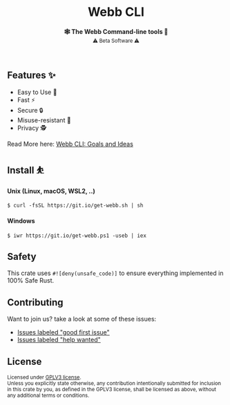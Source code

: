 <h1 align="center">Webb CLI</h1>

<p align="center">
    <strong>🕸️  The Webb Command-line tools  🧰</strong>
    <br />
    <sub> ⚠️ Beta Software ⚠️ </sub>
</p>

<br />

## Features ✨

* Easy to Use 🐤
* Fast ⚡
* Secure 🔒
* Misuse-resistant 🚫
* Privacy 🕵️

Read More here: [Webb CLI: Goals and Ideas](https://github.com/webb-tools/cli/discussions/2)

## Install ⛹️

#### Unix (Linux, macOS, WSL2, ..)

```
$ curl -fsSL https://git.io/get-webb.sh | sh
```

#### Windows

```
$ iwr https://git.io/get-webb.ps1 -useb | iex
```

## Safety

This crate uses `#![deny(unsafe_code)]` to ensure everything implemented in
100% Safe Rust.

## Contributing

Want to join us? take a look at some of these issues:

- [Issues labeled "good first issue"][good-first-issue]
- [Issues labeled "help wanted"][help-wanted]

[good-first-issue]: https://github.com/webb-tools/cli/labels/good%20first%20issue
[help-wanted]: https://github.com/webb-tools/cli/labels/help%20wanted

## License

<sup>
Licensed under <a href="LICENSE">GPLV3 license</a>.
</sup>

<br/>

<sub>
Unless you explicitly state otherwise, any contribution intentionally submitted
for inclusion in this crate by you, as defined in the GPLV3 license, shall
be licensed as above, without any additional terms or conditions.
</sub>

